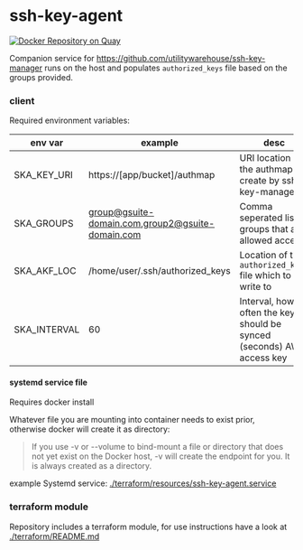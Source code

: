 # ssh-key-agent

[![Docker Repository on Quay](https://quay.io/repository/utilitywarehouse/ssh-key-agent/status "Docker Repository on Quay")](https://quay.io/repository/utilitywarehouse/ssh-key-agent)

Companion service for https://github.com/utilitywarehouse/ssh-key-manager runs
on the host and populates `authorized_keys` file based on the groups provided.

### client

Required environment variables:

| env var       | example                                          | desc                                                                   |
| -------       | -------                                          | ----                                                                   |
| SKA_KEY_URI   | https://[app/bucket]/authmap                     | URI location of the authmap file create by ssh-key-manager             |
| SKA_GROUPS    | group@gsuite-domain.com,group2@gsuite-domain.com | Comma seperated list of groups that are allowed access                 |
| SKA_AKF_LOC   | /home/user/.ssh/authorized_keys                  | Location of the `authorized_keys` file which to write to               |
| SKA_INTERVAL  | 60                                               | Interval, how often the keys should be synced (seconds) AWS access key |

#### systemd service file

Requires docker install

Whatever file you are mounting into container needs to exist prior, otherwise
docker will create it as directory:

> If you use -v or --volume to bind-mount a file or directory that does not yet
> exist on the Docker host, -v will create the endpoint for you. It is always
> created as a directory.

example Systemd service: [./terraform/resources/ssh-key-agent.service](./terraform/resources/ssh-key-agent.service)

### terraform module

Repository includes a terraform module, for use instructions have a look at
[./terraform/README.md](./terraform/README.md)
